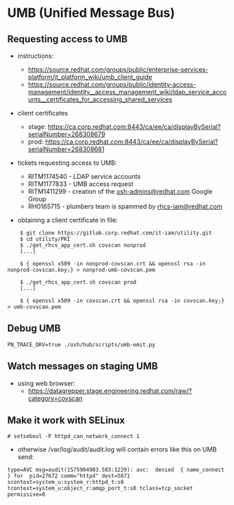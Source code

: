 # UMB (Unified Message Bus)


## Requesting access to UMB
- instructions:
    - https://source.redhat.com/groups/public/enterprise-services-platform/it_platform_wiki/umb_client_guide
    - https://source.redhat.com/groups/public/identity-access-management/identity__access_management_wiki/ldap_service_accounts__certificates_for_accessing_shared_services

- client certificates
    - stage: https://ca.corp.redhat.com:8443/ca/ee/ca/displayBySerial?serialNumber=268308679
    - prod:  https://ca.corp.redhat.com:8443/ca/ee/ca/displayBySerial?serialNumber=268308681

- tickets requesting access to UMB:
    - RITM1174540 - LDAP service accounts
    - RITM1177833 - UMB access request
    - RITM1411299 - creation of the osh-admins@redhat.com Google Group
    - RH0165715 - plumbers team is spammed by rhcs-iam@redhat.com

- obtaining a client certificate in file:
```
    $ git clone https://gitlab.corp.redhat.com/it-iam/utility.git
    $ cd utility/PKI
    $ ./get_rhcs_app_cert.sh covscan nonprod
    [...]

    $ { openssl x509 -in nonprod-covscan.crt && openssl rsa -in nonprod-covscan.key;} > nonprod-umb-covscan.pem

    $ ./get_rhcs_app_cert.sh covscan prod
    [...]

    $ { openssl x509 -in covscan.crt && openssl rsa -in covscan.key;} > umb-covscan.pem
```

## Debug UMB
```
PN_TRACE_DRV=true ./osh/hub/scripts/umb-emit.py
```

## Watch messages on staging UMB
- using web browser:
    - https://datagrepper.stage.engineering.redhat.com/raw/?category=covscan


## Make it work with SELinux
```
# setsebool -P httpd_can_network_connect 1
```

- otherwise /var/log/audit/audit.log will contain errors like this on UMB send:
```
type=AVC msg=audit(1575904903.583:1229): avc:  denied  { name_connect } for  pid=27672 comm="httpd" dest=5671 scontext=system_u:system_r:httpd_t:s0 tcontext=system_u:object_r:amqp_port_t:s0 tclass=tcp_socket permissive=0
```
